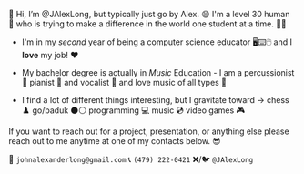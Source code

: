 👋 Hi, I’m @JAlexLong, but typically just go by Alex. 😄 I'm a level 30 human 🤵 who is trying to make a difference in the world one student at a time. 👨‍🏫

- I'm in my *second* year of being a computer science educator 🖥️⌨️🖱️ and I **love** my job! ❤️

- My bachelor degree is actually in *Music* Education - I am a percussionist 🥁 pianist 🎹 and vocalist 🎤 and love music of all types 🎷

- I find a lot of different things interesting, but I gravitate toward -> chess ♟️ go/baduk ⚫⚪ programming 💻 music 💿 video games 🎮

If you want to reach out for a project, presentation, or anything else please reach out to me anytime at one of my contacts below. 😎

📧 `johnalexanderlong@gmail.com`
📞 ‪`(479) 222-0421‬`
❌/🐦 `@JAlexLong`

